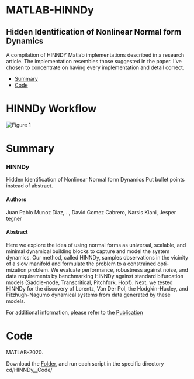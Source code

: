 <p align="center">

# MATLAB-HINNDy

## Hidden Identification of Nonlinear Normal form Dynamics 

A compilation of HINNDY Matlab implementations described in a research article. The implementation resembles those suggested in the paper. I've chosen to concentrate on having every implementation and detail correct.

* [Summary](#Summary)
* [Code](#Code)

# HINNDy Workflow

![Figure 1](https://user-images.githubusercontent.com/67231886/216912664-756a10b7-17a0-409c-a038-4d578cd2d85d.png)

# Summary

### HINNDy
Hidden Identification of Nonlinear Normal form Dynamics
Put bullet points instead of abstract. 
#### Authors
Juan Pablo Munoz Diaz,..., David Gomez Cabrero, Narsis Kiani, Jesper tegner

#### Abstract

Here we explore the idea of using normal forms as universal, scalable, and minimal dynamical building blocks to capture and model the system dynamics. Our method, called HINNDy, samples observations in the vicinity of a slow manifold and formulate the problem to a constrained opti- mization problem. We evaluate performance, robustness against noise, and data requirements by benchmarking HINNDy against standard bifurcation models (Saddle-node, Transcritical, Pitchfork, Hopf). Next, we tested HINNDy for the discovery of Lorentz, Van Der Pol, the Hodgkin-Huxley, and Fitzhugh-Nagumo dynamical systems from data generated by these models.

For additional information, please refer to the [Publication](https://github.com/munozdjp/HINNDY/tree/main/HINNDy__Code)

  
# Code
  
MATLAB-2020.

Download the [Folder](https://github.com/munozdjp/HINNDy-/tree/main/HINNDy__Code), and run each script in the specific directory cd/HINNDy__Code/<script>

The scripts generates the results for 
  * Prediction of Learned Variable
  * Noise analysis. 
  
Saddle-node bifurcation:
* [Code SaddleNode](https://github.com/munozdjp/HINNDy-/blob/main/HINNDy__Code/SaddleNodeLeft2Rigth.m)
  
Pithchfork-bifurcation:
* [Code Pitchfork](https://github.com/munozdjp/HINNDy-/blob/main/HINNDy__Code/Hopf_fit_withobservedVariablesNonNormal.m)

Hopf-Bifurcation:
* [Code Hopf](https://github.com/munozdjp/HINNDy-/blob/main/HINNDy__Code/Hopf_fit_withobservedVariablesNonNormal.m)

Hodking-Huxley
* [Code Hodking-Huxley Dynamical model](https://github.com/munozdjp/HINNDy-/blob/main/HINNDy__Code/hodg_Hux_fit_ObservedVariables.m)

Fitzhugh-Nagumo
* [Code Fitzhugh-Nagumo Dynamical Model](https://github.com/munozdjp/HINNDy-/blob/main/HINNDy__Code/Fitz_Nagumo2th_fit_ObservedVariables.m)



# Contributing
Simply fork the repository and make the appropriate changes to contribute to HINNDy. Once complete, send a pull request and we will evaluate your contributions.

# License
HINNDy is the GOV License. Refer to LICENSE for additional details.



